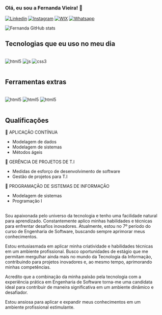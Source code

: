 

### Olá, eu sou a Fernanda Vieira! 🤩

[![Linkedin](https://img.shields.io/badge/LinkedIn-0077B5?style=for-the-badge&logo=linkedin&logoColor=white)](https://www.linkedin.com/in/fernandavieiradev/)
[![Instagram](https://img.shields.io/badge/Instagram-E4405F?style=for-the-badge&logo=instagram&logoColor=white)](https://www.instagram.com/nandavieiracantora/)
[![WIX](https://img.shields.io/badge/Wix-000?style=for-the-badge&logo=wix&logoColor=white)](https://www.instagram.com/nandavieiracantora/)
[![Whatsapp](https://img.shields.io/badge/WhatsApp-25D366?style=for-the-badge&logo=whatsapp&logoColor=white)](https://wa.me/5531998341792)



![Fernanda GitHub stats](https://github-readme-stats.vercel.app/api?username=fernandavieira8&show_icons=true&theme=synthwave)

## Tecnologias que eu uso no meu dia

<div style="display: inline_block"><br/>
    <img align="center" alt="html5" src="https://img.shields.io/badge/HTML5-E34F26?style=for-the-badge&logo=html5&logoColor=white">
    <img align="center" alt="js" src="https://img.shields.io/badge/JavaScript-F7DF1E?style=for-the-badge&logo=javascript&logoColor=black">
    <img align="center" alt="css3" src="https://img.shields.io/badge/CSS3-1572B6?style=for-the-badge&logo=css3&logoColor=white"> 
    </div><br>

## Ferramentas extras
<div style="display: inline_block"><br/>
    <img align="center" alt="html5" src="https://aleen42.github.io/badges/src/photoshop.svg">
    <img align="center" alt="html5" src="https://img.shields.io/badge/Visual_Studio_Code-0078D4?style=for-the-badge&logo=visual%20studio%20code&logoColor=white"> 
    <img align="center" alt="html5" src="https://img.shields.io/badge/Eclipse-2C2255?style=for-the-badge&logo=eclipse&logoColor=white">
    </div><br>

## Qualificações

🔸 APLICAÇÃO CONTÍNUA
- Modelagem de dados
- Modelagem de sistemas
- Métodos ágeis

🔸 GERÊNCIA DE PROJETOS DE T.I
- Medidas de esforço de desenvolvimento de software
- Gestão de projetos para T.I

🔸 PROGRAMAÇÃO DE SISTEMAS DE INFORMAÇÃO
- Modelagem de sistemas
- Programação I

<br>
Sou apaixonada pelo universo da tecnologia e tenho uma facilidade natural para aprendizado. Constantemente aplico minhas habilidades e técnicas para enfrentar desafios inovadores. Atualmente, estou no 7º período do curso de Engenharia de Software, buscando sempre aprimorar meus conhecimentos.

Estou entusiasmada em aplicar minha criatividade e habilidades técnicas em um ambiente profissional. Busco oportunidades de estágio que me permitam mergulhar ainda mais no mundo da Tecnologia da Informação, contribuindo para projetos inovadores e, ao mesmo tempo, aprimorando minhas competências.

Acredito que a combinação da minha paixão pela tecnologia com a experiência prática em Engenharia de Software torna-me uma candidata ideal para contribuir de maneira significativa em um ambiente dinâmico e desafiador.

Estou ansiosa para aplicar e expandir meus conhecimentos em um ambiente profissional estimulante.
